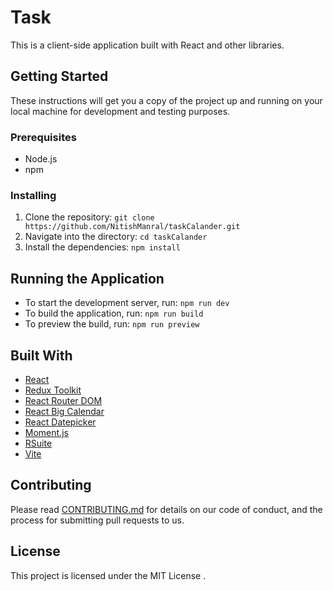 # Task 

This is a client-side application built with React and other libraries.

## Getting Started

These instructions will get you a copy of the project up and running on your local machine for development and testing purposes.

### Prerequisites

- Node.js
- npm

### Installing

1. Clone the repository: `git clone https://github.com/NitishManral/taskCalander.git`
2. Navigate into the directory: `cd taskCalander`
3. Install the dependencies: `npm install`

## Running the Application

- To start the development server, run: `npm run dev`
- To build the application, run: `npm run build`
- To preview the build, run: `npm run preview`

## Built With

- [React](https://reactjs.org/)
- [Redux Toolkit](https://redux-toolkit.js.org/)
- [React Router DOM](https://reactrouter.com/)
- [React Big Calendar](https://jquense.github.io/react-big-calendar/)
- [React Datepicker](https://reactdatepicker.com/)
- [Moment.js](https://momentjs.com/)
- [RSuite](https://rsuitejs.com/)
- [Vite](https://vitejs.dev/)

## Contributing

Please read [CONTRIBUTING.md](https://gist.github.com/PurpleBooth/b24679402957c63ec426) for details on our code of conduct, and the process for submitting pull requests to us.

## License

This project is licensed under the MIT License .

